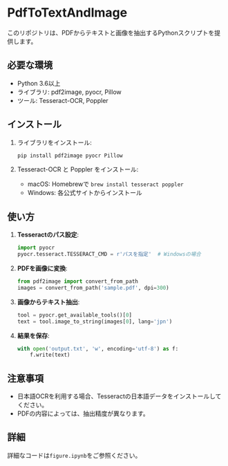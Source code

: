 # PdfToTextAndImage

このリポジトリは、PDFからテキストと画像を抽出するPythonスクリプトを提供します。

## 必要な環境

- Python 3.6以上
- ライブラリ: pdf2image, pyocr, Pillow
- ツール: Tesseract-OCR, Poppler

## インストール

1. ライブラリをインストール:

   ```bash
   pip install pdf2image pyocr Pillow
   ```

2. Tesseract-OCR と Poppler をインストール:
   - macOS: Homebrewで `brew install tesseract poppler`
   - Windows: 各公式サイトからインストール

## 使い方

1. **Tesseractのパス設定**:

   ```python
   import pyocr
   pyocr.tesseract.TESSERACT_CMD = r'パスを指定'  # Windowsの場合
   ```

2. **PDFを画像に変換**:

   ```python
   from pdf2image import convert_from_path
   images = convert_from_path('sample.pdf', dpi=300)
   ```

3. **画像からテキスト抽出**:

   ```python
   tool = pyocr.get_available_tools()[0]
   text = tool.image_to_string(images[0], lang='jpn')
   ```

4. **結果を保存**:

   ```python
   with open('output.txt', 'w', encoding='utf-8') as f:
       f.write(text)
   ```

## 注意事項

- 日本語OCRを利用する場合、Tesseractの日本語データをインストールしてください。
- PDFの内容によっては、抽出精度が異なります。

## 詳細

詳細なコードは`figure.ipynb`をご参照ください。

